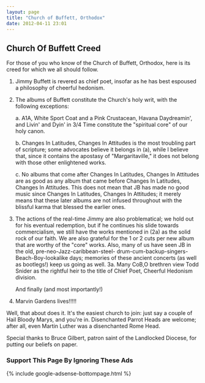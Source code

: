 ```yaml
---
layout: page
title: "Church of Buffett, Orthodox"
date: 2012-04-11 23:01
---
```

## Church Of Buffett Creed

For those of you who know of the Church of Buffett, Orthodox, here is its creed for which we all should follow. 

1. Jimmy Buffett is revered as chief poet, insofar as he has best espoused a philosophy of cheerful hedonism. 

2. The albums of Buffett constitute the Church's holy writ, with the following exceptions: 

    a. A1A, White Sport Coat and a Pink Crustacean, Havana Daydreamin', and Livin' and Dyin' in 3/4 Time constitute the "spiritual core" of our holy canon. 

    b. Changes In Latitudes, Changes In Attitudes is the most troubling part of scripture; some advocates believe it belongs in (a), while I believe that, since it contains the apostasy of "Margaritaville," it does not belong with those other enlightened works. 

    c. No albums that come after Changes In Latitudes, Changes In Attitudes are as good as any album that came before Changes In Latitudes, Changes In Attitudes. This does not mean that JB has made no good music since Changes In Latitudes, Changes In Attitudes; it merely means that these later albums are not infused throughout with the blissful karma that blessed the earlier ones.

3. The actions of the real-time Jimmy are also problematical; we hold out for his eventual redemption, but if he continues his slide towards commercialism, we still have the works mentioned in 
(2a) as the solid rock of our faith. We are also grateful for the 1 or 2 cuts per new album that are worthy of the "core" works. Also, many of us have seen JB in the old, pre-neo-Jazz-caribbean-steel- drum-cum-backup-singers-Beach-Boy-lookalike days; memories of these ancient concerts (as well as bootlegs!) keep us going as well. 
3a. Many CoB,O brethren view Todd Snider as the rightful heir to the title of Chief Poet, Cheerful Hedonism division. 

    And finally (and most importantly!) 

4. Marvin Gardens lives!!!!! 

Well, that about does it. It's the easiest church to join: just say a couple of Hail Bloody Marys, and you're in. Disenchanted Parrot Heads are welcome; after all, even Martin Luther was a disenchanted Rome Head. 

Special thanks to Bruce Gilbert, patron saint of the Landlocked Diocese, for putting our beliefs on paper.

<div class="row">
    <div class="col-lg-12">
        <div class="well">
            <h3 class="ad">Support This Page By Ignoring These Ads</h3>
            {% include google-adsense-bottompage.html %}
        </div>
    </div>
</div>